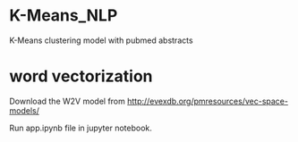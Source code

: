 # K-Means_NLP
K-Means clustering model with pubmed abstracts

# word vectorization
 Download the W2V model from http://evexdb.org/pmresources/vec-space-models/
 
Run app.ipynb file in jupyter notebook.
